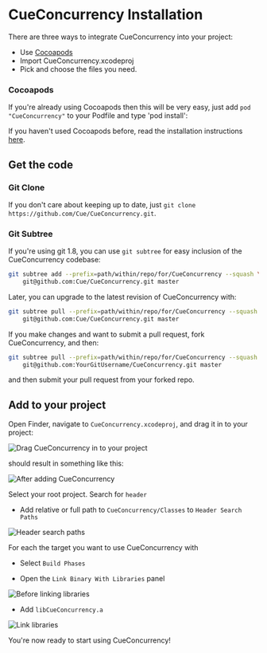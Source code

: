# CueConcurrency Installation

There are three ways to integrate CueConcurrency into your project:
* Use [Cocoapods](http://cocoapods.org/)
* Import CueConcurrency.xcodeproj
* Pick and choose the files you need.

### Cocoapods
If you're already using Cocoapods then this will be very easy, just add `pod "CueConcurrency"` to your Podfile
and type 'pod install':

If you haven't used Cocoapods before, read the installation instructions [here](http://cocoapods.org/#install).

## Get the code

### Git Clone
If you don't care about keeping up to date, just `git clone https://github.com/Cue/CueConcurrency.git`.

### Git Subtree
If you're using git 1.8, you can use `git subtree` for easy inclusion of the CueConcurrency codebase:

~~~~~~~~~~~~.bash
git subtree add --prefix=path/within/repo/for/CueConcurrency --squash \
    git@github.com:Cue/CueConcurrency.git master
~~~~~~~~~~~~

Later, you can upgrade to the latest revision of CueConcurrency with:

~~~~~~~~~~~~.bash
git subtree pull --prefix=path/within/repo/for/CueConcurrency --squash \
    git@github.com:Cue/CueConcurrency.git master
~~~~~~~~~~~~

If you make changes and want to submit a pull request, fork CueConcurrency, and then:

~~~~~~~~~~~~.bash
git subtree pull --prefix=path/within/repo/for/CueConcurrency --squash \
    git@github.com:YourGitUsername/CueConcurrency.git master
~~~~~~~~~~~~

and then submit your pull request from your forked repo.

## Add to your project

Open Finder, navigate to `CueConcurrency.xcodeproj`, and drag it in to your project:

![Drag CueConcurrency in to your project](https://github.com/Cue/CueConcurrency/blob/master/Documentation/Images/DragToProject.png?raw=true)

should result in something like this:

![After adding CueConcurrency](https://github.com/Cue/CueConcurrency/blob/master/Documentation/Images/ShowInProject.png?raw=true)

Select your root project. Search for `header`

* Add relative or full path to `CueConcurrency/Classes` to `Header Search Paths`

![Header search paths](https://github.com/Cue/CueConcurrency/blob/master/Documentation/Images/HeaderSearchPaths.png?raw=true)

For each the target you want to use CueConcurrency with

* Select `Build Phases`

* Open the `Link Binary With Libraries` panel

![Before linking libraries](https://github.com/Cue/CueConcurrency/blob/master/Documentation/Images/BeforeLinkLibraries.png?raw=true)

* Add `libCueConcurrency.a`

![Link libraries](https://github.com/Cue/CueConcurrency/blob/master/Documentation/Images/LinkLibraries.png?raw=true)

You're now ready to start using CueConcurrency!
